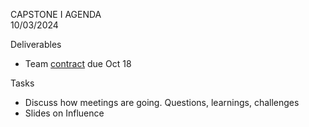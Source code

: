 CAPSTONE I AGENDA  
10/03/2024

Deliverables
- Team [contract](https://github.com/UVADS/ds6011/blob/main/capstone_team_contract.docx) due Oct 18
  
Tasks
- Discuss how meetings are going. Questions, learnings, challenges
- Slides on Influence
